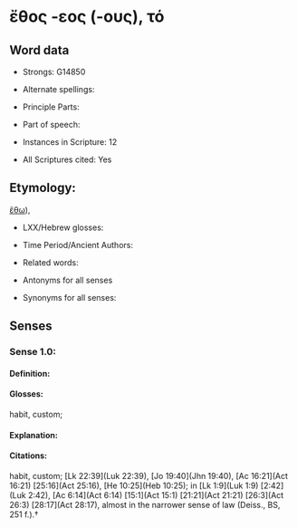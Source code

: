 # ἔθος -εος (-ους), τό

<!-- Status: S2=NeedsEdits -->
<!-- Lexica used for edits:   -->

## Word data

* Strongs: G14850

* Alternate spellings:



* Principle Parts: 


* Part of speech: 


* Instances in Scripture: 12

* All Scriptures cited: Yes

## Etymology: 

[ἔθω]()), 

* LXX/Hebrew glosses: 


* Time Period/Ancient Authors: 


* Related words: 

* Antonyms for all senses

* Synonyms for all senses: 


## Senses 


### Sense  1.0: 

#### Definition: 

#### Glosses: 

habit, custom; 

#### Explanation: 


#### Citations: 

habit, custom; [Lk 22:39](Luk 22:39), [Jo 19:40](Jhn 19:40), [Ac 16:21](Act 16:21)  [25:16](Act 25:16), [He 10:25](Heb 10:25); in [Lk 1:9](Luk 1:9) [2:42](Luk 2:42), [Ac 6:14](Act 6:14)  [15:1](Act 15:1) [21:21](Act 21:21) [26:3](Act 26:3) [28:17](Act 28:17), almost in the narrower sense of law (Deiss., BS, 251 f.).†
